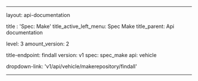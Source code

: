 ---

layout: api-documentation

title : 'Spec: Make'
title_active_left_menu: Spec Make
title_parent: Api documentation

level: 3
amount_version: 2

title-endpoint: findall
version: v1
spec: spec_make
api: vehicle

dropdown-link: 'v1/api/vehicle/makerepository/findall'

---